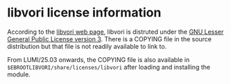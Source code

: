 # libvori license information

According to the [libvori web page](https://brehm-research.de/libvori.php),
libvori is distruted under the 
[GNU Lesser General Public License version 3](https://www.gnu.org/licenses/lgpl-3.0.en.html).
There is a COPYING file in the source distribution but that file is not 
readily available to link to.

From LUMI/25.03 onwards, the COPYING file is also available in
`$EBROOTLIBVORI/share/licenses/libvori` after loading and installing the module.
